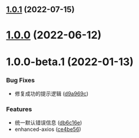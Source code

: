 ## [1.0.1](https://github.com/Thinker-ljn/enhanced-axios/compare/v1.0.0...v1.0.1) (2022-07-15)



# [1.0.0](https://github.com/Thinker-ljn/enhanced-axios/compare/v1.0.0-beta.1...v1.0.0) (2022-06-12)



# 1.0.0-beta.1 (2022-01-13)


### Bug Fixes

* 修复成功的提示逻辑 ([d9a969c](https://github.com/Thinker-ljn/enhanced-axios/commit/d9a969c0a896891f6cd6bd738e510c8e12d31dd6))


### Features

* 统一默认错误信息 ([db6c16e](https://github.com/Thinker-ljn/enhanced-axios/commit/db6c16ee6080da7e045edb2d37f241694816ec70))
* enhanced-axios ([ce4be56](https://github.com/Thinker-ljn/enhanced-axios/commit/ce4be560c859afb0cb9f7e9359fe2462c1dd57af))



